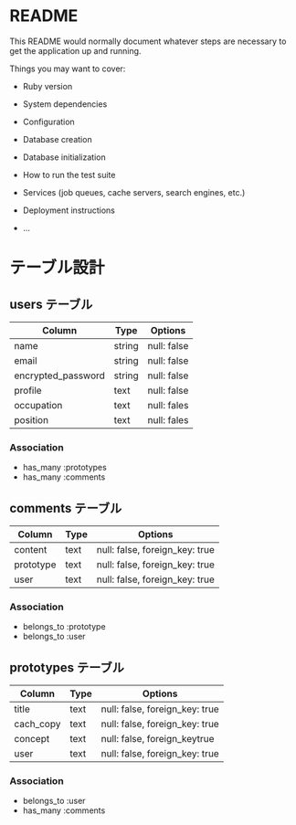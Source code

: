 # README

This README would normally document whatever steps are necessary to get the
application up and running.

Things you may want to cover:

* Ruby version

* System dependencies

* Configuration

* Database creation

* Database initialization

* How to run the test suite

* Services (job queues, cache servers, search engines, etc.)

* Deployment instructions

* ...

# テーブル設計

## users テーブル

| Column             | Type   | Options     |
| ------------------ | ------ | ----------- |
| name               | string | null: false |
| email              | string | null: false |
| encrypted_password | string | null: false |
| profile            | text   | null: false |
| occupation         | text   | null: fales |
| position           | text   | null: fales |

### Association

- has_many :prototypes
- has_many :comments

## comments テーブル

| Column          | Type   | Options                          |
| ----------------| ------ | ---------------------------------|
| content         | text   | null: false,  foreign_key: true  |
| prototype       | text   | null: false,  foreign_key: true  |
| user            | text   | null: false,  foreign_key: true  |

### Association

- belongs_to :prototype
- belongs_to :user

## prototypes テーブル

| Column          | Type   | Options                          |
| ----------------| ------ | ---------------------------------|
| title           | text   | null: false,  foreign_key: true  |
| cach_copy       | text   | null: false,  foreign_key: true  |
| concept         | text   | null: false,  foreign_keytrue    |
| user            | text   | null: false,  foreign_key: true  |

### Association

- belongs_to :user
- has_many :comments

